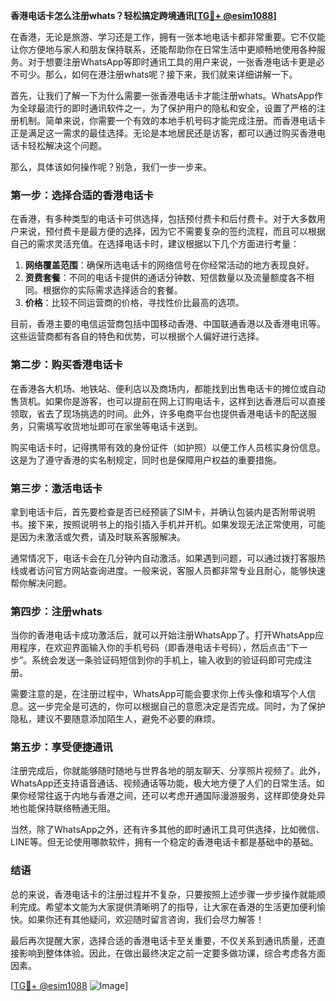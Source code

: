**香港电话卡怎么注册whats？轻松搞定跨境通讯[[TG💪+ @esim1088](https://t.me/s/esim1088)]**

在香港，无论是旅游、学习还是工作，拥有一张本地电话卡都非常重要。它不仅能让你方便地与家人和朋友保持联系，还能帮助你在日常生活中更顺畅地使用各种服务。对于想要注册WhatsApp等即时通讯工具的用户来说，一张香港电话卡更是必不可少。那么，如何在港注册whats呢？接下来，我们就来详细讲解一下。

首先，让我们了解一下为什么需要一张香港电话卡才能注册whats。WhatsApp作为全球最流行的即时通讯软件之一，为了保护用户的隐私和安全，设置了严格的注册机制。简单来说，你需要一个有效的本地手机号码才能完成注册。而香港电话卡正是满足这一需求的最佳选择。无论是本地居民还是访客，都可以通过购买香港电话卡轻松解决这个问题。

那么，具体该如何操作呢？别急，我们一步一步来。

### **第一步：选择合适的香港电话卡**
在香港，有多种类型的电话卡可供选择，包括预付费卡和后付费卡。对于大多数用户来说，预付费卡是最方便的选择，因为它不需要复杂的签约流程，而且可以根据自己的需求灵活充值。在选择电话卡时，建议根据以下几个方面进行考量：

1. **网络覆盖范围**：确保所选电话卡的网络信号在你经常活动的地方表现良好。
2. **资费套餐**：不同的电话卡提供的通话分钟数、短信数量以及流量额度各不相同。根据你的实际需求选择适合的套餐。
3. **价格**：比较不同运营商的价格，寻找性价比最高的选项。

目前，香港主要的电信运营商包括中国移动香港、中国联通香港以及香港电讯等。这些运营商都有各自的特色和优势，可以根据个人偏好进行选择。

### **第二步：购买香港电话卡**
在香港各大机场、地铁站、便利店以及商场内，都能找到出售电话卡的摊位或自动售货机。如果你是游客，也可以提前在网上订购电话卡，这样到达香港后可以直接领取，省去了现场挑选的时间。此外，许多电商平台也提供香港电话卡的配送服务，只需填写收货地址即可在家坐等电话卡送到。

购买电话卡时，记得携带有效的身份证件（如护照）以便工作人员核实身份信息。这是为了遵守香港的实名制规定，同时也是保障用户权益的重要措施。

### **第三步：激活电话卡**
拿到电话卡后，首先要检查是否已经预装了SIM卡，并确认包装内是否附带说明书。接下来，按照说明书上的指引插入手机并开机。如果发现无法正常使用，可能是因为未激活或欠费，请及时联系客服解决。

通常情况下，电话卡会在几分钟内自动激活。如果遇到问题，可以通过拨打客服热线或者访问官方网站查询进度。一般来说，客服人员都非常专业且耐心，能够快速帮你解决问题。

### **第四步：注册whats**
当你的香港电话卡成功激活后，就可以开始注册WhatsApp了。打开WhatsApp应用程序，在欢迎界面输入你的手机号码（即香港电话卡号码），然后点击“下一步”。系统会发送一条验证码短信到你的手机上，输入收到的验证码即可完成注册。

需要注意的是，在注册过程中，WhatsApp可能会要求你上传头像和填写个人信息。这一步完全是可选的，你可以根据自己的意愿决定是否完成。同时，为了保护隐私，建议不要随意添加陌生人，避免不必要的麻烦。

### **第五步：享受便捷通讯**
注册完成后，你就能够随时随地与世界各地的朋友聊天、分享照片视频了。此外，WhatsApp还支持语音通话、视频通话等功能，极大地方便了人们的日常生活。如果你经常往返于内地与香港之间，还可以考虑开通国际漫游服务，这样即使身处异地也能保持联络畅通无阻。

当然，除了WhatsApp之外，还有许多其他的即时通讯工具可供选择，比如微信、LINE等。但无论使用哪款软件，拥有一个稳定的香港电话卡都是基础中的基础。

### **结语**
总的来说，香港电话卡的注册过程并不复杂，只要按照上述步骤一步步操作就能顺利完成。希望本文能为大家提供清晰明了的指导，让大家在香港的生活更加便利愉快。如果你还有其他疑问，欢迎随时留言咨询，我们会尽力解答！

最后再次提醒大家，选择合适的香港电话卡至关重要，不仅关系到通讯质量，还直接影响到整体体验。因此，在做出最终决定之前一定要多做功课，综合考虑各方面因素。

[[TG💪+ @esim1088](https://t.me/s/esim1088) ![Image](https://i.postimg.cc/4NQfJmqS/Snipaste-2025-05-13-00-14-12.png)]